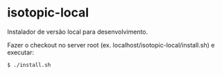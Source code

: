 # isotopic-local

Instalador de versão local para desenvolvimento.

Fazer o checkout no server root (ex. localhost/isotopic-local/install.sh) e executar:

```sh
$ ./install.sh
```
